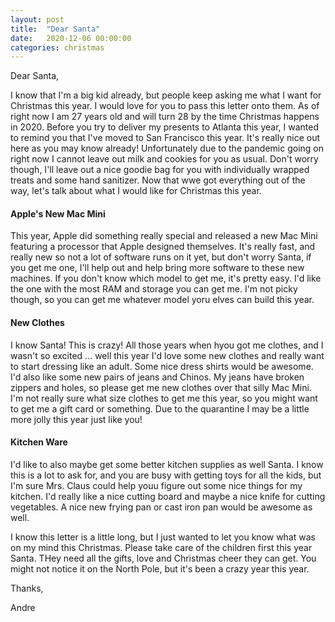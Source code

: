 ```yaml
---
layout: post
title:  "Dear Santa"
date:   2020-12-06 00:00:00
categories: christmas
---
```


Dear Santa,

I know that I'm a big kid already, but people keep asking me what I want for Christmas this year. I would love for you to pass this letter onto them.
As of right now I am 27 years old and will turn 28 by the time Christmas happens in 2020. Before you try to deliver my presents to Atlanta this year, I wanted to remind you that I've moved to San Francisco this year.
It's really nice out here as you may know already! Unfortunately due to the pandemic going on right now I cannot leave out milk and cookies for you as usual. Don't worry though, I'll leave out a nice goodie bag for you with individually wrapped treats and some hand sanitizer. Now that wwe got everything out of the way, let's talk about what I would like for Christmas this year.

#### Apple's New Mac Mini
This year, Apple did something really special and released a new Mac Mini featuring a processor that Apple designed themselves. It's really fast, and really new so not a lot of software runs on it yet, but don't worry Santa, if you get me one, I'll help out and help bring more software to these new machines. If you don't know which model to get me, it's pretty easy. I'd like the one with the most RAM and storage you can get me. I'm not picky though, so you can get me whatever model yoru elves can build this year.

#### New Clothes
I know Santa! This is crazy! All those years when hyou got me clothes, and I wasn't so excited ... well this year I'd love some new clothes and really want to start dressing like an adult. Some nice dress shirts would be awesome. I'd also like some new pairs of jeans and Chinos. My jeans have broken zippers and holes, so please get me new clothes over that silly Mac Mini. I'm not really sure what size clothes to get me this year, so you might want to get me a gift card or something. Due to the quarantine I may be a little more jolly this year just like you!

#### Kitchen Ware
I'd like to also maybe get some better kitchen supplies as well Santa. I know this is a lot to ask for, and you are busy with getting toys for all the kids, but I'm sure Mrs. Claus could help youu figure out some nice things for my kitchen. I'd really like a nice cutting board and maybe a nice knife for cutting vegetables. A nice new frying pan or cast iron pan would be awesome as well.

I know this letter is a little long, but I just wanted to let you know what was on my mind this Christmas. Please take care of the children first this year Santa. THey need all the gifts, love and Christmas cheer they can get. You might not notice it on the North Pole, but it's been a crazy year this year.

Thanks,

Andre
